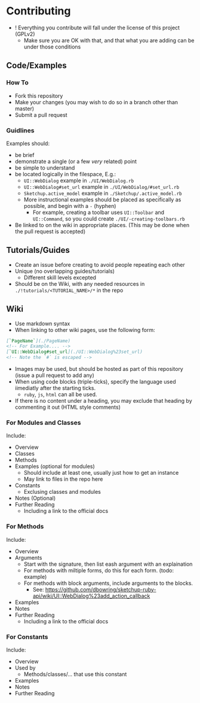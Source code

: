 # Contributing

* ! Everything you contribute will fall under the license of this project (GPLv2)
   * Make sure you are OK with that, and that what you are adding can be under those conditions

## Code/Examples

### How To
* Fork this repository
* Make your changes (you may wish to do so in a branch other than master)
* Submit a pull request

### Guidlines
Examples should:
* be brief
* demonstrate a single (or a few *very* related) point
* be simple to understand
* be located logically in the filespace, E.g.:
    * `UI::WebDialog` example in `./UI/WebDialog.rb`
    * `UI::WebDialog#set_url` example in `./UI/WebDialog/#set_url.rb`
    * `Sketchup.active_model` example in `./Sketchup/.active_model.rb`
    * More instructional examples should be placed as specifically as possible, and begin with a `-` (hyphen)
        * For example, creating a toolbar uses `UI::Toolbar` and `UI::Command`, so you could create `./UI/-creating-toolbars.rb`
* Be linked to on the wiki in appropriate places. (This may be done when the pull request is accepted)

## Tutorials/Guides
* Create an issue before creating to avoid people repeating each other
* Unique (no overlapping guides/tutorials)
    * Different skill levels excepted
* Should be on the Wiki, with any needed resources in `./!tutorials/<TUTORIAL_NAME>/*` in the repo


## Wiki
* Use markdown syntax
* When linking to other wiki pages, use the following form:

```markdown
[`PageName`](./PageName)
<!-- For Example.... -->
[`UI::WebDialog#set_url](./UI::WebDialog%23set_url)
<!-- Note the `#` is escaped -->
```
    
* Images may be used, but should be hosted as part of this repository (issue a pull request to add any)
* When using code blocks (triple-ticks), specify the language used iimediatly after the starting ticks.
    * `ruby`, `js`, `html` can all be used.
* If there is no content under a heading, you may exclude that heading by commenting it out (HTML style comments)

### For Modules and Classes
Include:
* Overview
* Classes
* Methods
* Examples (optional for modules)
    * Should include at least one, usually just how to get an instance
    * May link to files in the repo here
* Constants
    * Exclusing classes and modules
* Notes (Optional)
* Further Reading
    * Including a link to the official docs

### For Methods
Include:
* Overview
* Arguments
    * Start with the signature, then list eash argument with an explaination
    * For methods with miltiple forms, do this for each form. (todo: example)
    * For methods with block arguments, include arguments to the blocks.
        * See: https://github.com/dbowring/sketchup-ruby-api/wiki/UI::WebDialog%23add_action_callback
* Examples
* Notes
* Further Reading
    * Including a link to the official docs
    
### For Constants
Include:
* Overview
* Used by
    * Methods/classes/... that use this constant
* Examples
* Notes
* Further Reading
